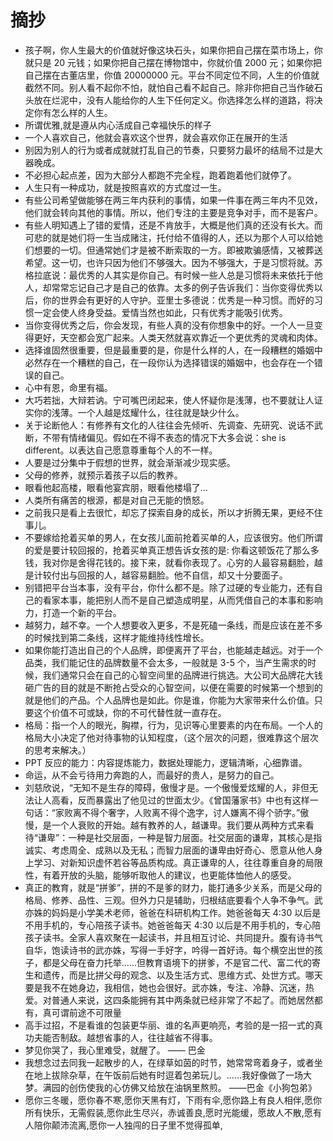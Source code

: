 # 摘抄

-   孩子啊，你人生最大的价值就好像这块石头，如果你把自己摆在菜市场上，你就只是 20 元钱；如果你把自己摆在博物馆中，你就价值 2000 元；如果你把自己摆在古董店里，你值 20000000 元。平台不同定位不同，人生的价值就截然不同。别人看不起你不怕，就怕自己看不起自己。除非你把自己当作破石头放在烂泥中，没有人能给你的人生下任何定义。你选择怎么样的道路，将决定你有怎么样的人生。
-   所谓优雅,就是遵从内心活成自己幸福快乐的样子
-   一个人喜欢自己，他就会喜欢这个世界，就会喜欢你正在展开的生活
-   别因为别人的行为或者成就就打乱自己的节奏，只要努力最坏的结局不过是大器晚成。
-   不必担心起点差，因为大部分人都跑不完全程，跑着跑着他们就停了。
-   人生只有一种成功，就是按照喜欢的方式度过一生。
-   有些公司希望做能够在两三年内获利的事情，如果一件事在两三年内不见效，他们就会转向其他的事情。所以，他们专注的主要是竞争对手，而不是客户。
-   有些人明知遇上了错的爱情，还是不肯放手，大概是他们真的还没有长大。而可悲的就是她们将一生当成赌注，托付给不值得的人，还以为那个人可以给她们想要的一切。但通常她们才是被不断索取的一方。即被欺骗感情，又被葬送希望。这一切，也许只因为他们不够强大。因为不够强大，于是习惯将就。苏格拉底说：最优秀的人其实是你自己。有时候一些人总是习惯将未来依托于他人，却常常忘记自己才是自己的依靠。太多的例子告诉我们：当你变得优秀以后，你的世界会有更好的人守护。亚里士多德说：优秀是一种习惯。而好的习惯一定会使人终身受益。爱情当然也如此，只有优秀才能吸引优秀。
-   当你变得优秀之后，你会发现，有些人真的没有你想象中的好。一个人一旦变得更好，天空都会宽广起来。人类天然就喜欢靠近一个更优秀的灵魂和肉体。
-   选择谁固然很重要，但是最重要的是，你是什么样的人，在一段糟糕的婚姻中必然存在一个糟糕的自己，在一段你认为选择错误的婚姻中，也会存在一个错误的自己。
-   心中有恩，命里有福。
-   大巧若拙，大辩若讷。宁可嘴巴闭起来，使人怀疑你是浅薄，也不要就让人证实你的浅薄。一个人越是炫耀什么，往往就是缺少什么。
-   关于论断他人：有修养有文化的人往往会先倾听、先调查、先研究、说话不武断，不带有情绪偏见。假如在不得不表态的情况下大多会说：she is different。以表达自己愿意尊重每个人的不一样。
-   人要是过分集中于假想的世界，就会渐渐减少现实感。
-   父母的修养，就预示着孩子以后的教养。
-   眼看他起高楼，眼看他宴宾朋，眼看他楼塌了...
-   人类所有痛苦的根源，都是对自己无能的愤怒。
-   之前我只是看上去很忙，却忘了探索自身的成长，所以才折腾无果，更经不住事儿。
-   不要嫁给抢着买单的男人，在女孩儿面前抢着买单的人，应该很穷。他们所谓的爱是要计较回报的，抢着买单真正想告诉女孩的是: 你看这顿饭花了那么多钱，我对你是舍得花钱的。接下来，就看你表现了。心穷的人最容易翻脸，越是计较付出与回报的人，越容易翻脸。他不自信，却又十分要面子。
-   别错把平台当本事，没有平台，你什么都不是。除了过硬的专业能力，还有自己的看家本事，能把别人而不是自己塑造成明星，从而凭借自己的本事和影响力，打造一个新的平台。
-   越努力，越不幸。一个人想要收入更多，不是死磕一条线，而是应该在差不多的时候找到第二条线，这样才能维持线性增长。
-   如果你能打造出自己的个人品牌，即便离开了平台，也能越走越远。对于一个品类，我们能记住的品牌数量不会太多，一般就是 3-5 个，当产生需求的时候，我们通常只会在自己的心智空间里的品牌进行挑选。大公司大品牌花大钱砸广告的目的就是不断抢占受众的心智空间，以便在需要的时候第一个想到的就是他们的产品。个人品牌也是如此。你是谁，你能为大家带来什么价值。只要这个价值不可或缺，你的不可代替性就一直存在。
-   格局：指一个人的眼光，胸襟，行为，见识等心里要素的内在布局。一个人的格局大小决定了他对待事物的认知程度，（这个层次的问题，很难靠这个层次的思考来解决。）
-   PPT 反应的能力：内容提炼能力，数据处理能力，逻辑清晰，心细靠谱。
-   命运，从不会亏待用力奔跑的人，而最好的贵人，是努力的自己。
-   刘慈欣说，“无知不是生存的障碍，傲慢才是。一个傲慢爱炫耀的人，非但无法让人高看，反而暴露出了他见过的世面太少。《曾国藩家书》中也有这样一句话：“家败离不得个奢字，人败离不得个逸字，讨人嫌离不得个骄字。”傲慢，是一个人衰败的开始。越有教养的人，越谦卑。我们要从两种方式来看待“谦卑”：一种是社交层面，一种是智力层面。社交层面的谦卑，其核心是指诚实、考虑周全、成熟以及无私；而智力层面的谦卑由好奇心、愿意从他人身上学习、对新知识虚怀若谷等品质构成。真正谦卑的人，往往尊重自身的局限性，有着开放的头脑，能够听取他人的建议，也更能体恤他人的感受。
-   真正的教育，就是“拼爹”，拼的不是爹的财力，能打通多少关系，而是父母的格局、修养、品性、三观。但外力只是辅助，归根结底要看个人争不争气。武亦姝的妈妈是小学美术老师，爸爸在科研机构工作。她爸爸每天 4:30 以后是不用手机的，专心陪孩子读书。她爸爸每天 4:30 以后是不用手机的，专心陪孩子读书。全家人喜欢聚在一起读书，并且相互讨论、共同提升。腹有诗书气自华，饱读诗书的武亦姝，写得一手好字，吟得一首好诗。每个横空出世的孩子，都是父母在奋力托举……但教育语境下的拼爹，不是官二代、富二代的寄生和遗传，而是比拼父母的观念、以及生活方式、思维方式、处世方式。哪天要是我不在她身边，我相信，她也会很好。武亦姝，专注、冷静、沉迷，热爱。对普通人来说，这四条能拥有其中两条就已经非常了不起了。而她居然都有，真可谓前途不可限量
-   高手过招，不是看谁的包装更华丽、谁的名声更响亮，考验的是一招一式的真功夫能否制敌。越想省事的人，往往越省不得事。
-   梦见你哭了，我心里难受，就醒了。 —— 巴金
-   我想念过去同我一起散步的人，在绿草如茵的时节，她常常弯着身子，或者坐在地上拔除杂草，在午饭前后她有时逗着包弟玩儿。......我好像做了一场大梦。满园的创伤使我的心仿佛又给放在油锅里熬煎。 ——巴金《小狗包弟》
-   愿你三冬暖，愿你春不寒,愿你天黑有灯，下雨有伞,愿你路上有良人相伴,愿你所有快乐，无需假装,愿你此生尽兴，赤诚善良,愿时光能缓，愿故人不散,愿有人陪你颠沛流离,愿你一人独闯的日子里不觉得孤单,
